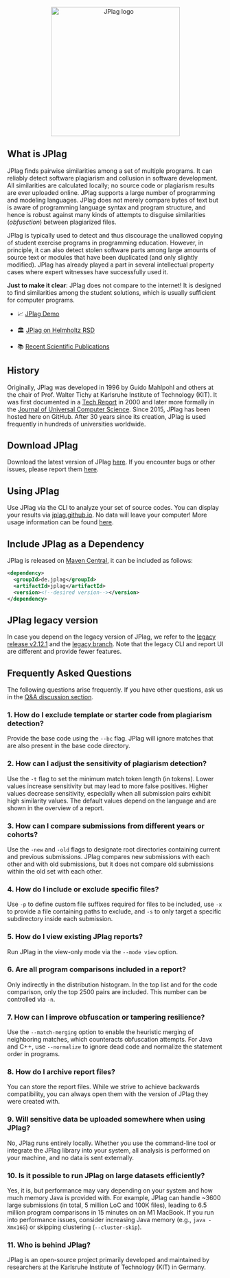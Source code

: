 <p align="center"> 
	<img alt="JPlag logo" src="https://user-images.githubusercontent.com/4396919/190650441-5c9407a0-94db-4b05-ae0d-518427db3529.png" width=300px>
</p>

## What is JPlag
JPlag finds pairwise similarities among a set of multiple programs. It can reliably detect software plagiarism and collusion in software development. All similarities are calculated locally; no source code or plagiarism results are ever uploaded online. JPlag supports a large number of programming and modeling languages. JPlag does not merely compare bytes of text but is aware of programming language syntax and program structure, and hence is robust against many kinds of attempts to disguise similarities (_obfusction_) between plagiarized files.

JPlag is typically used to detect and thus discourage the unallowed copying of student exercise programs in programming education. However, in principle, it can also detect stolen software parts among large amounts of source text or modules that have been duplicated (and only slightly modified). JPlag has already played a part in several intellectual property cases where expert witnesses have successfully used it.

**Just to make it clear**: JPlag does not compare to the internet! It is designed to find similarities among the student solutions, which is usually sufficient for computer programs.

* 📈 [JPlag Demo](https://jplag.github.io/Demo/)

* 🏛️ [JPlag on Helmholtz RSD](https://helmholtz.software/software/jplag)

* 📚 [Recent Scientific Publications](https://www.jplag.de)

## History
Originally, JPlag was developed in 1996 by Guido Mahlpohl and others at the chair of Prof. Walter Tichy at Karlsruhe Institute of Technology (KIT). It was first documented in a [Tech Report](https://publikationen.bibliothek.kit.edu/542000) in 2000 and later more formally in the [Journal of Universal Computer Science](http://www.ipd.kit.edu/tichy/uploads/publikationen/16/finding_plagiarisms_among_a_set_of_progr_638847.pdf). Since 2015, JPlag has been hosted here on GitHub. After 30 years since its creation, JPlag is used frequently in hundreds of universities worldwide.

## Download JPlag
Download the latest version of JPlag [here](https://github.com/jplag/jplag/releases). If you encounter bugs or other issues, please report them [here](https://github.com/jplag/jplag/issues).

## Using JPlag
Use JPlag via the CLI to analyze your set of source codes. You can display your results via [jplag.github.io](https://jplag.github.io/JPlag/). No data will leave your computer! More usage information can be found [here](https://github.com/jplag/JPlag/wiki/1.-How-to-Use-JPlag).

## Include JPlag as a Dependency
JPlag is released on [Maven Central](https://search.maven.org/search?q=de.jplag), it can be included as follows:
```xml
<dependency>
  <groupId>de.jplag</groupId>
  <artifactId>jplag</artifactId>
  <version><!--desired version--></version>
</dependency>
```

## JPlag legacy version
In case you depend on the legacy version of JPlag, we refer to the [legacy release v2.12.1](https://github.com/jplag/jplag/releases/tag/v2.12.1-SNAPSHOT) and the [legacy branch](https://github.com/jplag/jplag/tree/legacy). Note that the legacy CLI and report UI are different and provide fewer features.

## Frequently Asked Questions
The following questions arise frequently. If you have other questions, ask us in the [Q&A discussion section](https://github.com/jplag/JPlag/discussions/categories/q-a).

### 1. How do I exclude template or starter code from plagiarism detection?
Provide the base code using the `--bc` flag. JPlag will ignore matches that are also present in the base code directory.

### 2. How can I adjust the sensitivity of plagiarism detection?
Use the `-t` flag to set the minimum match token length (in tokens). Lower values increase sensitivity but may lead to more false positives. Higher values decrease sensitivity, especially when all submission pairs exhibit high similarity values. The default values depend on the language and are shown in the overview of a report.

### 3. How can I compare submissions from different years or cohorts?
Use the `-new` and `-old` flags to designate root directories containing current and previous submissions. JPlag compares new submissions with each other and with old submissions, but it does not compare old submissions within the old set with each other.

### 4. How do I include or exclude specific files?
Use `-p` to define custom file suffixes required for files to be included, use `-x` to provide a file containing paths to exclude, and `-s` to only target a specific subdirectory inside each submission.

### 5. How do I view existing JPlag reports?
Run JPlag in the view-only mode via the `--mode view` option. 

### 6. Are all program comparisons included in a report?
Only indirectly in the distribution histogram. In the top list and for the code comparison, only the top 2500 pairs are included. This number can be controlled via `-n`.

### 7. How can I improve obfuscation or tampering resilience?
Use the `--match-merging` option to enable the heuristic merging of neighboring matches, which counteracts obfuscation attempts. For Java and C++, use `--normalize` to ignore dead code and normalize the statement order in programs.

### 8. How do I archive report files?
You can store the report files. While we strive to achieve backwards compatibility, you can always open them with the version of JPlag they were created with.

### 9. Will sensitive data be uploaded somewhere when using JPlag?
No, JPlag runs entirely locally. Whether you use the command-line tool or integrate the JPlag library into your system, all analysis is performed on your machine, and no data is sent externally.

### 10. Is it possible to run JPlag on large datasets efficiently?
Yes, it is, but performance may vary depending on your system and how much memory Java is provided with.
For example, JPlag can handle ~3600 large submissions (in total, 5 million LoC and 100K files), leading to 6.5 million program comparisons in 15 minutes on an M1 MacBook. If you run into performance issues, consider increasing Java memory (e.g., `java -Xmx16G`) or skipping clustering (`--cluster-skip`).

### 11. Who is behind JPlag?
JPlag is an open-source project primarily developed and maintained by researchers at the Karlsruhe Institute of Technology (KIT) in Germany.
